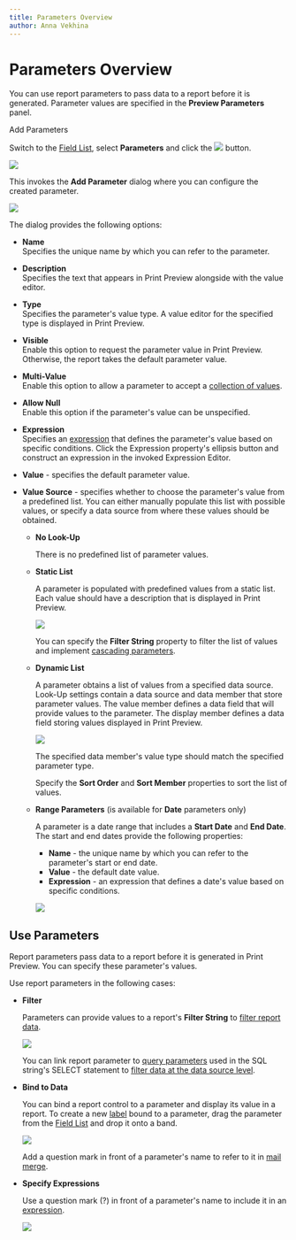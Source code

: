 ```yaml
---
title: Parameters Overview
author: Anna Vekhina
---
```

# Parameters Overview

You can use report parameters to pass data to a report before it is generated. Parameter values are specified in the **Preview Parameters** panel.

Add Parameters

Switch to the [Field List](../../report-designer-tools/ui-panels/field-list.md), select **Parameters** and click the ![](../../../../images/eurd-web-parameters-button-plus.png) button.

![](../../../../images/eurd-web-parameters-add-parameter-via-field-list.png)

This invokes the **Add Parameter** dialog where you can configure the created parameter.

![](../../../../images/eurd-web-parameters-add-parameter-dialog.png)

The dialog provides the following options:

* **Name**  
	Specifies the unique name by which you can refer to the parameter.
* **Description**  
	Specifies the text that appears in Print Preview alongside with the value editor.
* **Type**  
	Specifies the parameter's value type. A value editor for the specified type is displayed in Print Preview.
* **Visible**  
	Enable this option to request the parameter value in Print Preview. Otherwise, the report takes the default parameter value.
* **Multi-Value**  
	Enable this option to allow a parameter to accept a [collection of values](multi-value-and-cascading-parameters.md).
* **Allow Null**  
	Enable this option if the parameter's value can be unspecified.
* **Expression**  
	Specifies an [expression](../../use-expressions.md) that defines the parameter's value based on specific conditions. Click the Expression property's ellipsis button and construct an expression in the invoked Expression Editor.
* **Value** - specifies the default parameter value.

* **Value Source** - specifies whether to choose the parameter's value from a predefined list. You can either manually populate this list with possible values, or specify a data source from where these values should be obtained.

    * **No Look-Up**

       There is no predefined list of parameter values.

    * **Static List**

		A parameter is populated with predefined values from a static list. Each value should have a description that is displayed in Print Preview.

		![](../../../../images/eurd-web-parameters-static-values.png)

        You can specify the **Filter String** property to filter the list of values and implement [cascading parameters](multi-value-and-cascading-parameters.md).

	* **Dynamic List**

		A parameter obtains a list of values from a specified data source. Look-Up settings contain a data source and data member that store parameter values. The value member defines a data field that will provide values to the parameter. The display member defines a data field storing values displayed in Print Preview.

		![](../../../../images/eurd-web-parameters-dynamic-values.png)

		The specified data member's value type should match the specified parameter type.

		Specify the **Sort Order** and **Sort Member** properties to sort the list of values.

	* **Range Parameters** (is available for **Date** parameters only)

		A parameter is a date range that includes a **Start Date** and **End Date**. The start and end dates provide the following properties:

		* **Name** - the unique name by which you can refer to the parameter's start or end date.
		* **Value** - the default date value.
		* **Expression** - an expression that defines a date's value based on specific conditions.

		![](../../../../images/eurd-web-parameters-range.png)

## Use Parameters

Report parameters pass data to a report before it is generated in Print Preview. You can specify these parameter's values.

Use report parameters in the following cases:

* **Filter**

	Parameters can provide values to a report's **Filter String** to [filter report data](../filter-data/filter-data-at-the-report-level.md).

	![](../../../../images/eurd-web-parameters-in-filter-string.png)

	You can link report parameter to [query parameters](query-parameters.md) used in the SQL string's SELECT statement to [filter data at the data source level](../filter-data/filter-data-at-the-data-source-level.md).

* **Bind to Data**

	You can bind a report control to a parameter and display its value in a report. To create a new [label](../../use-report-elements/use-basic-report-controls/label.md) bound to a parameter, drag the parameter from the [Field List](../../report-designer-tools/ui-panels/field-list.md) and drop it onto a band.
	
	![](../../../../images/eurd-web-parameters-for-data-binding.png)
	
	Add a question mark in front of a parameter's name to refer to it in [mail merge](../../bind-to-data/use-embedded-fields-mail-merge.md).

* **Specify Expressions**
    
    Use a question mark (?) in front of a parameter's name to include it in an [expression](../../use-expressions.md).

    ![](../../../../images/eurd-web-parameters-in-expression-editor.png)